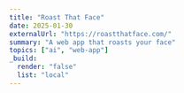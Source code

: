 ```yaml
---
title: "Roast That Face"
date: 2025-01-30
externalUrl: "https://roastthatface.com/"
summary: "A web app that roasts your face"
topics: ["ai", "web-app"]
_build:
  render: "false"
  list: "local"
---
```

